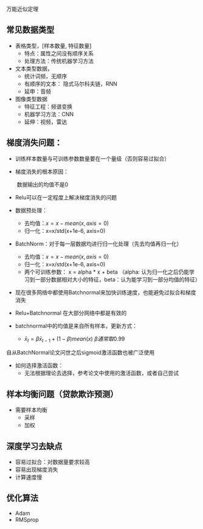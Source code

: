 万能近似定理

## 常见数据类型

- 表格类型，[样本数量, 特征数量]
  - 特点：属性之间没有顺序关系
  - 处理方法：传统机器学习方法
- 文本类型数据，
  - 统计词频，无顺序
  - 有顺序的文本： 隐式马尔科夫链，RNN
  - 延申：音频
- 图像类型数据
  - 特征工程：频谱变换
  - 机器学习方法：CNN
  - 延伸：视频，雷达



## 梯度消失问题：

- 训练样本数量与可训练参数数量要在一个量级（否则容易过拟合）

- 梯度消失的根本原因：

  ​		数据输出的均值不是0

- Relu可以在一定程度上解决梯度消失的问题

- 数据预处理：

  - 去均值：$x = x-mean(x, axis=0)$
  - 归一化：x=x/std(x+1e-6, axis=0)​

- BatchNorm：对于每一层数据均进行归一化处理（先去均值再归一化）

  - 去均值：$x = x-mean(x, axis=0)$
  - 归一化：x=x/std(x+1e-6, axis=0)​
  - 两个可训练参数： x = alpha * x + beta （alpha: 认为归一化之后仍能学习到一部分数据相对大小的特征，beta：认为能学习到一部分均值的特征）

- 现在很多网络中都使用Batchnormal来加快训练速度，也能避免过拟合和梯度消失

- Relu+Batchnormal 在大部分网络中都是有效的

- batchnormal中的均值是来自所有样本，更新方式：

  - $\bar x_t= \beta \bar x_{t-1} + (1-\beta) mean(x)$          $\beta 通常取0.99$



自从BatchNormal论文问世之后sigmoid激活函数也被广泛使用



- 如何选择激活函数：
  - 无法根据理论去选择，参考论文中使用的激活函数，或者自己尝试



## 样本均衡问题（贷款欺诈预测）

- 需要样本均衡
  - 采样  
  - 加权



## 深度学习去缺点

- 容易过拟合：对数据量要求较高
- 容易出现梯度消失
- 计算速度慢



## 优化算法

- Adam
- RMSprop